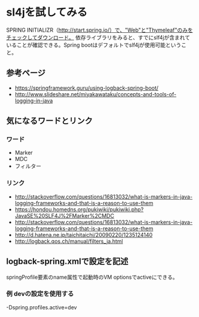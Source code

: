 # sl4jを試してみる

SPRING INITIALIZR（http://start.spring.io/）で、"Web"と"Thymeleaf"のみをチェックしてダウンロード。
依存ライブラリをみると、すでにslf4jが含まれていることが確認できる。Spring bootはデフォルトでslf4jが使用可能ということ。

## 参考ページ

- https://springframework.guru/using-logback-spring-boot/
- http://www.slideshare.net/miyakawataku/concepts-and-tools-of-logging-in-java

## 気になるワードとリンク

### ワード

- Marker
- MDC
- フィルター

### リンク

- http://stackoverflow.com/questions/16813032/what-is-markers-in-java-logging-frameworks-and-that-is-a-reason-to-use-them
- https://hondou.homedns.org/pukiwiki/pukiwiki.php?JavaSE%20SLF4J%2FMarker%2CMDC
- http://stackoverflow.com/questions/16813032/what-is-markers-in-java-logging-frameworks-and-that-is-a-reason-to-use-them
- http://d.hatena.ne.jp/taichitaichi/20090220/1235124140
- http://logback.qos.ch/manual/filters_ja.html

## logback-spring.xmlで設定を記述

springProfile要素のname属性で起動時のVM optionsでactiveにできる。

### 例 devの設定を使用する
-Dspring.profiles.active=dev

